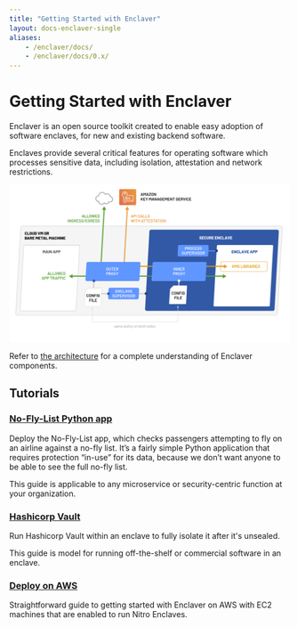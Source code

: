 ```yaml
---
title: "Getting Started with Enclaver"
layout: docs-enclaver-single
aliases:
    - /enclaver/docs/
    - /enclaver/docs/0.x/
---
```


# Getting Started with Enclaver

Enclaver is an open source toolkit created to enable easy adoption of software enclaves, for new and existing backend software.

Enclaves provide several critical features for operating software which processes sensitive data, including isolation, attestation and network restrictions.

<img src="img/diagram-enclaver-components.svg" width="800" />

Refer to [the architecture](architecture.md) for a complete understanding of Enclaver components.

## Tutorials

### [No-Fly-List Python app][no-fly-app]

Deploy the No-Fly-List app, which checks passengers attempting to fly on an airline against a no-fly list. It’s a fairly simple Python application that requires protection “in-use” for its data, because we don’t want anyone to be able to see the full no-fly list.

This guide is applicable to any microservice or security-centric function at your organization.

### [Hashicorp Vault][vault]

Run Hashicorp Vault within an enclave to fully isolate it after it's unsealed.

This guide is model for running off-the-shelf or commercial software in an enclave.

### [Deploy on AWS][aws]

Straightforward guide to getting started with Enclaver on AWS with EC2 machines that are enabled to run Nitro Enclaves.

[no-fly-app]: guide-app.md
[vault]: guide-vault.md
[aws]: deploy-aws.md